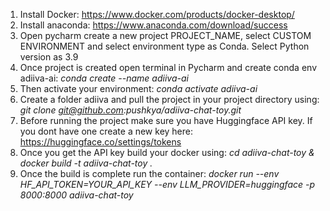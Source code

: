 1. Install Docker: https://www.docker.com/products/docker-desktop/
2. Install anaconda: https://www.anaconda.com/download/success
3. Open pycharm create a new project PROJECT_NAME, select CUSTOM ENVIRONMENT and select environment type as Conda. Select Python version as 3.9
4. Once project is created open terminal in Pycharm and create conda env adiiva-ai: *conda create --name adiiva-ai*
5. Then activate your environment: *conda activate adiiva-ai*
6. Create a folder adiiva and pull the project in your project directory using: *git clone git@github.com:pushkya/adiiva-chat-toy.git*
7. Before running the project make sure you have Huggingface API key. If you dont have one create a new key here: https://huggingface.co/settings/tokens
8. Once you get the API key build your docker using: *cd adiiva-chat-toy & docker build -t adiiva-chat-toy .*
9. Once the build is complete run the container: *docker run --env HF_API_TOKEN=YOUR_API_KEY --env LLM_PROVIDER=huggingface -p 8000:8000 adiiva-chat-toy*
   

